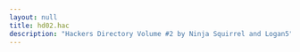 ```yaml
---
layout: null
title: hd02.hac
description: "Hackers Directory Volume #2 by Ninja Squirrel and Logan5"
---
```

